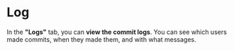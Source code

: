 # Log

In the **"Logs"** tab, you can **view the commit logs**. You can see which users made commits, when they made them, and with what messages.

<figure><img src="https://help.goorm.io/~gitbook/image?url=https%3A%2F%2F2181851870-files.gitbook.io%2F%7E%2Ffiles%2Fv0%2Fb%2Fgitbook-x-prod.appspot.com%2Fo%2Fspaces%252F-Lq-Q9LciN1X9EABxGkt%252Fuploads%252F2YIUhUIiFOEmGptoEU3I%252Fimage.png%3Falt%3Dmedia%26token%3D013cda58-586f-48c6-9181-f877f2d8f8c3&#x26;width=768&#x26;dpr=4&#x26;quality=100&#x26;sign=69d8f162&#x26;sv=2" alt=""><figcaption></figcaption></figure>
